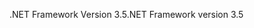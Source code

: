 <span data-ttu-id="48f5d-101">.NET Framework Version 3.5</span><span class="sxs-lookup"><span data-stu-id="48f5d-101">.NET Framework version 3.5</span></span>
